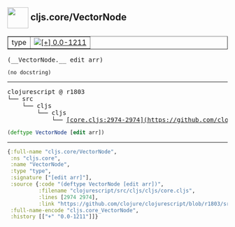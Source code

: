 ## <img width="48px" valign="middle" src="http://i.imgur.com/Hi20huC.png"> cljs.core/VectorNode

 <table border="1">
<tr>
<td>type</td>
<td><a href="https://github.com/cljsinfo/api-refs/tree/0.0-1211"><img valign="middle" alt="[+] 0.0-1211" src="https://img.shields.io/badge/+-0.0--1211-lightgrey.svg"></a> </td>
</tr>
</table>

 <samp>
(__VectorNode.__ edit arr)<br>
</samp>

```
(no docstring)
```

---

 <pre>
clojurescript @ r1803
└── src
    └── cljs
        └── cljs
            └── <ins>[core.cljs:2974-2974](https://github.com/clojure/clojurescript/blob/r1803/src/cljs/cljs/core.cljs#L2974-L2974)</ins>
</pre>

```clj
(deftype VectorNode [edit arr])
```


---

```clj
{:full-name "cljs.core/VectorNode",
 :ns "cljs.core",
 :name "VectorNode",
 :type "type",
 :signature ["[edit arr]"],
 :source {:code "(deftype VectorNode [edit arr])",
          :filename "clojurescript/src/cljs/cljs/core.cljs",
          :lines [2974 2974],
          :link "https://github.com/clojure/clojurescript/blob/r1803/src/cljs/cljs/core.cljs#L2974-L2974"},
 :full-name-encode "cljs.core_VectorNode",
 :history [["+" "0.0-1211"]]}

```
